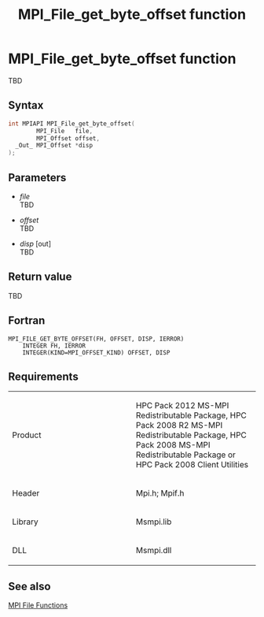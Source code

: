 ﻿---
title: MPI_File_get_byte_offset function
TOCTitle: MPI_File_get_byte_offset function
ms:assetid: 8174a682-6f67-42b9-81eb-c08adb99ca48
ms:mtpsurl: https://msdn.microsoft.com/en-us/library/Dn473313(v=VS.85)
ms:contentKeyID: 59360859
ms.date: 03/28/2018
mtps_version: v=VS.85
f1_keywords:
- MPI_FILE_GET_BYTE_OFFSET
- mpif/MPI_File_get_byte_offset
- mpi/MPI_FILE_GET_BYTE_OFFSET
dev_langs:
- C++
- C
---

# MPI\_File\_get\_byte\_offset function

TBD

## Syntax

``` c++
int MPIAPI MPI_File_get_byte_offset(
        MPI_File   file,
        MPI_Offset offset,
  _Out_ MPI_Offset *disp
);
```

## Parameters

  - *file*  
    TBD

  - *offset*  
    TBD

  - *disp* \[out\]  
    TBD

## Return value

TBD

## Fortran

    MPI_FILE_GET_BYTE_OFFSET(FH, OFFSET, DISP, IERROR)
        INTEGER FH, IERROR
        INTEGER(KIND=MPI_OFFSET_KIND) OFFSET, DISP

## Requirements

<table>
<colgroup>
<col style="width: 50%" />
<col style="width: 50%" />
</colgroup>
<tbody>
<tr class="odd">
<td><p>Product</p></td>
<td><p>HPC Pack 2012 MS-MPI Redistributable Package, HPC Pack 2008 R2 MS-MPI Redistributable Package, HPC Pack 2008 MS-MPI Redistributable Package or HPC Pack 2008 Client Utilities</p></td>
</tr>
<tr class="even">
<td><p>Header</p></td>
<td>Mpi.h;
Mpif.h</td>
</tr>
<tr class="odd">
<td><p>Library</p></td>
<td>Msmpi.lib</td>
</tr>
<tr class="even">
<td><p>DLL</p></td>
<td>Msmpi.dll</td>
</tr>
</tbody>
</table>


## See also

[MPI File Functions](mpi-file-functions.md)

